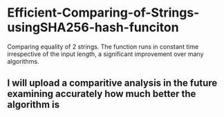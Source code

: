 # Efficient-Comparing-of-Strings-usingSHA256-hash-funciton
Comparing equality of 2 strings. The function runs in constant time irrespective of the input length, a significant improvement over many algorithms.


## I will upload a comparitive analysis in the future examining accurately how much better the algorithm is 
